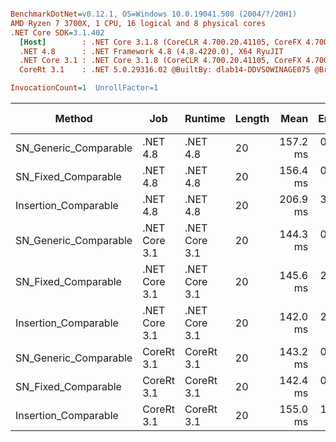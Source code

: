 ``` ini

BenchmarkDotNet=v0.12.1, OS=Windows 10.0.19041.508 (2004/?/20H1)
AMD Ryzen 7 3700X, 1 CPU, 16 logical and 8 physical cores
.NET Core SDK=3.1.402
  [Host]        : .NET Core 3.1.8 (CoreCLR 4.700.20.41105, CoreFX 4.700.20.41903), X64 RyuJIT
  .NET 4.8      : .NET Framework 4.8 (4.8.4220.0), X64 RyuJIT
  .NET Core 3.1 : .NET Core 3.1.8 (CoreCLR 4.700.20.41105, CoreFX 4.700.20.41903), X64 RyuJIT
  CoreRt 3.1    : .NET 5.0.29316.02 @BuiltBy: dlab14-DDVSOWINAGE075 @Branch: master @Commit: 40be8b7e2598b2ccb827fd90cd30c0e2d4496941, X64 AOT

InvocationCount=1  UnrollFactor=1  

```
|                Method |           Job |       Runtime | Length |     Mean |   Error |  StdDev | Gen 0 | Gen 1 | Gen 2 | Allocated |
|---------------------- |-------------- |-------------- |------- |---------:|--------:|--------:|------:|------:|------:|----------:|
| SN_Generic_Comparable |      .NET 4.8 |      .NET 4.8 |     20 | 157.2 ms | 0.85 ms | 0.76 ms |     - |     - |     - |         - |
|   SN_Fixed_Comparable |      .NET 4.8 |      .NET 4.8 |     20 | 156.4 ms | 0.67 ms | 0.62 ms |     - |     - |     - |         - |
|  Insertion_Comparable |      .NET 4.8 |      .NET 4.8 |     20 | 206.9 ms | 3.18 ms | 2.82 ms |     - |     - |     - |         - |
| SN_Generic_Comparable | .NET Core 3.1 | .NET Core 3.1 |     20 | 144.3 ms | 0.27 ms | 0.24 ms |     - |     - |     - |         - |
|   SN_Fixed_Comparable | .NET Core 3.1 | .NET Core 3.1 |     20 | 145.6 ms | 2.31 ms | 2.05 ms |     - |     - |     - |         - |
|  Insertion_Comparable | .NET Core 3.1 | .NET Core 3.1 |     20 | 142.0 ms | 2.71 ms | 2.40 ms |     - |     - |     - |         - |
| SN_Generic_Comparable |    CoreRt 3.1 |    CoreRt 3.1 |     20 | 143.2 ms | 0.29 ms | 0.27 ms |     - |     - |     - |         - |
|   SN_Fixed_Comparable |    CoreRt 3.1 |    CoreRt 3.1 |     20 | 142.4 ms | 0.18 ms | 0.16 ms |     - |     - |     - |         - |
|  Insertion_Comparable |    CoreRt 3.1 |    CoreRt 3.1 |     20 | 155.0 ms | 1.64 ms | 1.53 ms |     - |     - |     - |         - |
